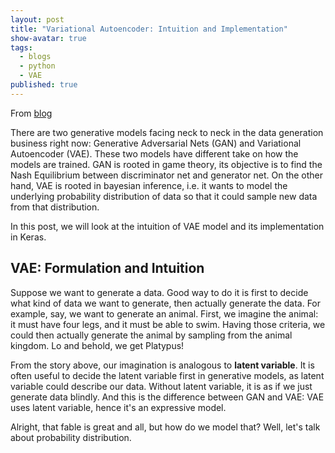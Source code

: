 ```yaml
---
layout: post
title: "Variational Autoencoder: Intuition and Implementation"
show-avatar: true
tags:
  - blogs
  - python
  - VAE
published: true
---
```



From [blog](https://wiseodd.github.io/techblog/2016/12/10/variational-autoencoder/)

There are two generative models facing neck to neck in the data generation business right now: Generative Adversarial Nets (GAN) and Variational Autoencoder (VAE). These two models have different take on how the models are trained. GAN is rooted in game theory, its objective is to find the Nash Equilibrium between discriminator net and generator net. On the other hand, VAE is rooted in bayesian inference, i.e. it wants to model the underlying probability distribution of data so that it could sample new data from that distribution.

In this post, we will look at the intuition of VAE model and its implementation in Keras.

## VAE: Formulation and Intuition

Suppose we want to generate a data. Good way to do it is first to decide what kind of data we want to generate, then actually generate the data. For example, say, we want to generate an animal. First, we imagine the animal: it must have four legs, and it must be able to swim. Having those criteria, we could then actually generate the animal by sampling from the animal kingdom. Lo and behold, we get Platypus!

From the story above, our imagination is analogous to **latent variable**. It is often useful to decide the latent variable first in generative models, as latent variable could describe our data. Without latent variable, it is as if we just generate data blindly. And this is the difference between GAN and VAE: VAE uses latent variable, hence it's an expressive model.

Alright, that fable is great and all, but how do we model that? Well, let's talk about probability distribution.

